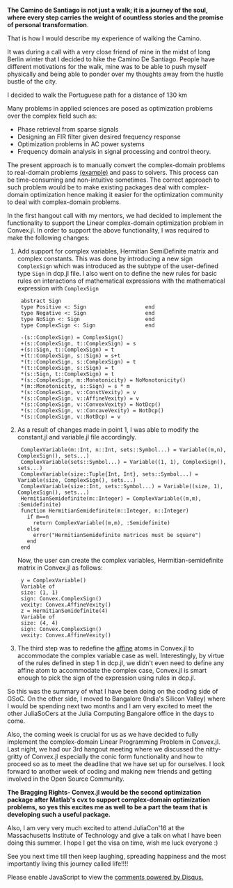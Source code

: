 <!-- 
.. title: Journey of Reflection: A walk to Camino
.. slug: journey-of-reflection-a-walk-to-camino
.. date: 2023-06-12 21:44:47 UTC+05:30
.. tags:
.. category: 
.. link: 
.. description: 
.. type: text
-->

**The Camino de Santiago is not just a walk; it is a journey of the soul, where every step carries the weight of countless stories and the promise of personal transformation**. 

That is how I would describe my experience of walking the Camino.

It was during a call with a very close friend of mine in the midst of long Berlin winter that I decided to hike the Camino De Santiago. People have different motivations for the walk, mine was to be able to push myself physically and being able to ponder over my thoughts away from the hustle bustle of the city.

I decided to walk the Portuguese path for a distance of 130 km 

Many problems in applied sciences are posed as optimization problems over the complex field such as:

* Phase retrieval from sparse signals
* Designing an FIR filter given desired frequency response
* Optimization problems in AC power systems
* Frequency domain analysis in signal processing and control theory.

The present approach is to manually convert the complex-domain problems to real-domain problems [(example)](http://nbviewer.jupyter.org/github/cvxgrp/cvxpy/blob/master/examples/notebooks/WWW/fir_chebychev_design.ipynb) and pass to solvers. This process can be time-consuming and non-intuitive sometimes. The correct approach to such problem would be to make existing packages deal with complex-domain optimization hence making it easier for the optimization community to deal with complex-domain problems.

In the first hangout call with my mentors, we had decided to implement the functionality to support the Linear complex-domain optimization problem in Convex.jl. In order to support the above functionality, I was required to make the following changes:

1. Add support for complex variables, Hermitian SemiDefinite matrix and complex constants. This was done by introducing a new sign `ComplexSign` which was introduced as the subtype of the user-defined type `Sign` in dcp.jl file. I also went on to define the new rules for basic rules on interactions of mathematical expressions with the mathematical expression with `ComplexSign`

        abstract Sign
        type Positive <: Sign                   end
        type Negative <: Sign                   end
        type NoSign <: Sign                     end
        type ComplexSign <: Sign                end

        -(s::ComplexSign) = ComplexSign()
        +(s::ComplexSign, t::ComplexSign) = s
        +(s::Sign, t::ComplexSign) = t
        +(t::ComplexSign, s::Sign) = s+t
        *(t::ComplexSign, s::ComplexSign) = t
        *(t::ComplexSign, s::Sign) = t
        *(s::Sign, t::ComplexSign) = t
        *(s::ComplexSign, m::Monotonicity) = NoMonotonicity()
        *(m::Monotonicity, s::Sign) = s * m
        *(s::ComplexSign, v::ConstVexity) = v
        *(s::ComplexSign, v::AffineVexity) = v
        *(s::ComplexSign, v::ConvexVexity) = NotDcp()
        *(s::ComplexSign, v::ConcaveVexity) = NotDcp()
        *(s::ComplexSign, v::NotDcp) = v


 
2. As a result of changes made in point 1, I was able to modify the constant.jl and variable.jl file accordingly.

        ComplexVariable(m::Int, n::Int, sets::Symbol...) = Variable((m,n), ComplexSign(), sets...)
        ComplexVariable(sets::Symbol...) = Variable((1, 1), ComplexSign(), sets...)
        ComplexVariable(size::Tuple{Int, Int}, sets::Symbol...) = Variable(size, ComplexSign(), sets...)
        ComplexVariable(size::Int, sets::Symbol...) = Variable((size, 1), ComplexSign(), sets...)
        HermitianSemidefinite(m::Integer) = ComplexVariable((m,m), :Semidefinite)
        function HermitianSemidefinite(m::Integer, n::Integer)
          if m==n
            return ComplexVariable((m,m), :Semidefinite)
          else
            error("HermitianSemidefinite matrices must be square")
          end
        end

    Now, the user can create the complex variables, Hermitian-semidefinite matrix in Convex.jl as follows:

        y = ComplexVariable()
        Variable of
        size: (1, 1)
        sign: Convex.ComplexSign()
        vexity: Convex.AffineVexity()
        z = HermitianSemidefinite(4)
        Variable of
        size: (4, 4)
        sign: Convex.ComplexSign()
        vexity: Convex.AffineVexity()

3. The third step was to redefine the [affine](https://github.com/Ayush-iitkgp/Convex.jl/tree/gsoc1/src/atoms/affine) atoms in Convex.jl to accommodate the complex variable case as well. Interestingly, by virtue of the rules defined in step 1 in dcp.jl, we didn't even need to define any affine atom to accommodate the complex case, Convex.jl is smart enough to pick the sign of the expression using rules in dcp.jl. 

So this was the summary of what I have been doing on the coding side of GSoC. On the other side, I moved to Bangalore (India's Silicon Valley) where I would be spending next two months and I am very excited to meet the other JuliaSoCers at the Julia Computing Bangalore office in the days to come.
 
Also, the coming week is crucial for us as we have decided to fully implement the complex-domain Linear Programming Problem in Convex.jl. Last night, we had our 3rd hangout meeting where we discussed the nitty-gritty of Convex.jl especially the conic form functionality and how to proceed so as to meet the deadline that we have set up for ourselves. I look forward to another week of coding and making new friends and getting involved in the Open Source Community.

**The Bragging Rights- Convex.jl would be the second optimization package after Matlab's cvx to support complex-domain optimization problems, so yes this excites me as well to be a part the team that is developing such a useful package.**

Also, I am very very much excited to attend JuliaCon'16 at the Massachusetts Institute of Technology and give a talk on what I have been doing this summer. I hope I get the visa on time, wish me luck everyone :)

See you next time till then keep laughing, spreading happiness and the most importantly living this journey called life!!!! 


<div id="disqus_thread"></div>
<script>
/**
* RECOMMENDED CONFIGURATION VARIABLES: EDIT AND UNCOMMENT THE SECTION BELOW TO INSERT DYNAMIC VALUES FROM YOUR PLATFORM OR CMS.
* LEARN WHY DEFINING THESE VARIABLES IS IMPORTANT: https://disqus.com/admin/universalcode/#configuration-variables
*/
/*
var disqus_config = function () {
this.page.url = PAGE_URL; // Replace PAGE_URL with your page's canonical URL variable
this.page.identifier = PAGE_IDENTIFIER; // Replace PAGE_IDENTIFIER with your page's unique identifier variable
};
*/
(function() { // DON'T EDIT BELOW THIS LINE
var d = document, s = d.createElement('script');

s.src = '//avoyage.disqus.com/embed.js';

s.setAttribute('data-timestamp', +new Date());
(d.head || d.body).appendChild(s);
})();
</script>
<noscript>Please enable JavaScript to view the <a href="https://disqus.com/?ref_noscript" rel="nofollow">comments powered by Disqus.</a></noscript>
